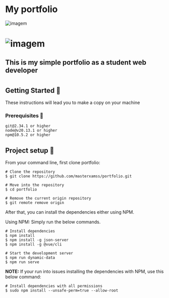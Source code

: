 # My portfolio
  ![imagem](https://github.com/masterxamss/portfolio/assets/133535176/d891aecb-729a-4957-97ab-259a87a26074) 
# ![imagem](https://github.com/masterxamss/portfolio/assets/133535176/71eafff9-5812-496b-90d5-3c8c41bb653f)







## This is my simple portfolio as a student web developer
#
## Getting Started 🚀
These instructions will lead you to make a copy on your machine
### Prerequisites 📝
```
git@2.34.1 or higher
node@v20.13.1 or higher
npm@10.5.2 or higher
```
## Project setup 🔧
From your command line, first clone portfolio:
```
# Clone the repository
$ git clone https://github.com/masterxamss/portfolio.git

# Move into the repository
$ cd portfolio

# Remove the current origin repository
$ git remote remove origin
```
After that, you can install the dependencies either using NPM.

Using NPM: Simply run the below commands.
```
# Install dependencies
$ npm install
$ npm install -g json-server
$ npm install -g @vue/cli

# Start the development server
$ npm run dynamic-data
$ npm run serve
```
**NOTE:** If your run into issues installing the dependencies with NPM, use this below command:
```
# Install dependencies with all permissions
$ sudo npm install --unsafe-perm=true --allow-root
```
